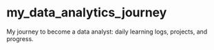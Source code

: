 # my_data_analytics_journey
My journey to become a data analyst: daily learning logs, projects, and progress.
